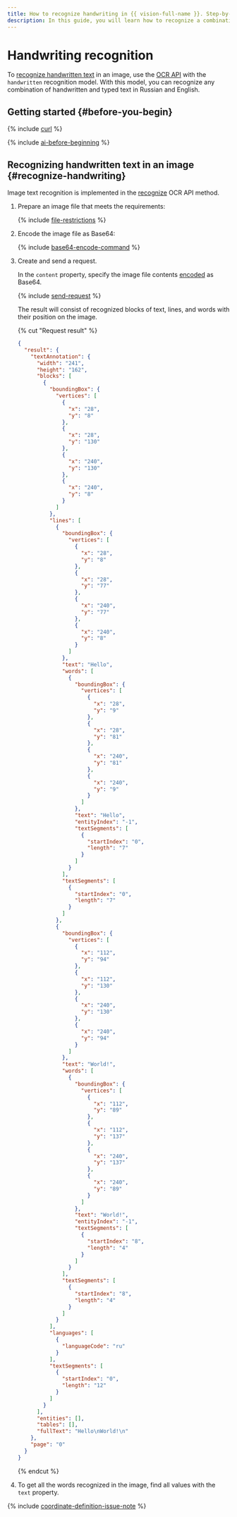 ```yaml
---
title: How to recognize handwriting in {{ vision-full-name }}. Step-by-step guide
description: In this guide, you will learn how to recognize a combination of typed and handwritten text in Russian and English in {{ vision-full-name }}.
---
```



# Handwriting recognition

To [recognize handwritten text](../../concepts/ocr/index.md) in an image, use the [OCR API](../../ocr/api-ref/index.md) with the `handwritten` recognition model. With this model, you can recognize any combination of handwritten and typed text in Russian and English.


## Getting started {#before-you-begin}

{% include [curl](../../../_includes/curl.md) %}

{% include [ai-before-beginning](../../../_includes/vision/ai-before-beginning.md) %}


## Recognizing handwritten text in an image {#recognize-handwriting}

Image text recognition is implemented in the [recognize](../../ocr/api-ref/TextRecognition/recognize.md) OCR API method.

1. Prepare an image file that meets the requirements:

    {% include [file-restrictions](../../../_includes/vision/ocr-file-restrictions.md) %}

1. Encode the image file as Base64:

    {% include [base64-encode-command](../../../_includes/vision/base64-encode-command.md) %}

1. Create and send a request. 

    In the `content` property, specify the image file contents [encoded](../base64-encode.md) as Base64.

    {% include [send-request](../../../_includes/vision/send-request_ocr.md) %}

    The result will consist of recognized blocks of text, lines, and words with their position on the image.

    {% cut "Request result" %}

    ``` json
    {
      "result": {
        "textAnnotation": {
          "width": "241",
          "height": "162",
          "blocks": [
            {
              "boundingBox": {
                "vertices": [
                  {
                    "x": "28",
                    "y": "8"
                  },
                  {
                    "x": "28",
                    "y": "130"
                  },
                  {
                    "x": "240",
                    "y": "130"
                  },
                  {
                    "x": "240",
                    "y": "8"
                  }
                ]
              },
              "lines": [
                {
                  "boundingBox": {
                    "vertices": [
                      {
                        "x": "28",
                        "y": "8"
                      },
                      {
                        "x": "28",
                        "y": "77"
                      },
                      {
                        "x": "240",
                        "y": "77"
                      },
                      {
                        "x": "240",
                        "y": "8"
                      }
                    ]
                  },
                  "text": "Hello",
                  "words": [
                    {
                      "boundingBox": {
                        "vertices": [
                          {
                            "x": "28",
                            "y": "9"
                          },
                          {
                            "x": "28",
                            "y": "81"
                          },
                          {
                            "x": "240",
                            "y": "81"
                          },
                          {
                            "x": "240",
                            "y": "9"
                          }
                        ]
                      },
                      "text": "Hello",
                      "entityIndex": "-1",
                      "textSegments": [
                        {
                          "startIndex": "0",
                          "length": "7"
                        }
                      ]
                    }
                  ],
                  "textSegments": [
                    {
                      "startIndex": "0",
                      "length": "7"
                    }
                  ]
                },
                {
                  "boundingBox": {
                    "vertices": [
                      {
                        "x": "112",
                        "y": "94"
                      },
                      {
                        "x": "112",
                        "y": "130"
                      },
                      {
                        "x": "240",
                        "y": "130"
                      },
                      {
                        "x": "240",
                        "y": "94"
                      }
                    ]
                  },
                  "text": "World!",
                  "words": [
                    {
                      "boundingBox": {
                        "vertices": [
                          {
                            "x": "112",
                            "y": "89"
                          },
                          {
                            "x": "112",
                            "y": "137"
                          },
                          {
                            "x": "240",
                            "y": "137"
                          },
                          {
                            "x": "240",
                            "y": "89"
                          }
                        ]
                      },
                      "text": "World!",
                      "entityIndex": "-1",
                      "textSegments": [
                        {
                          "startIndex": "8",
                          "length": "4"
                        }
                      ]
                    }
                  ],
                  "textSegments": [
                    {
                      "startIndex": "8",
                      "length": "4"
                    }
                  ]
                }
              ],
              "languages": [
                {
                  "languageCode": "ru"
                }
              ],
              "textSegments": [
                {
                  "startIndex": "0",
                  "length": "12"
                }
              ]
            }
          ],
          "entities": [],
          "tables": [],
          "fullText": "Hello\nWorld!\n"
        },
        "page": "0"
      }
    }
    ```
    {% endcut %}

1. To get all the words recognized in the image, find all values with the `text` property.

{% include [coordinate-definition-issue-note](../../../_includes/vision/coordinate-definition-issue-note.md) %}